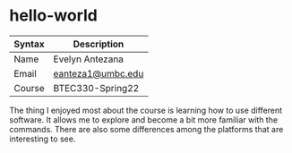 # hello-world

| Syntax | Description |
| ----- | ---------- |
| Name | Evelyn Antezana |
| Email | eanteza1@umbc.edu |
| Course | BTEC330-Spring22 |
The thing I enjoyed most about the course is learning how to use different software. It allows me to explore and become a bit more familiar with the commands. There are also some differences among the platforms that are interesting to see. 
